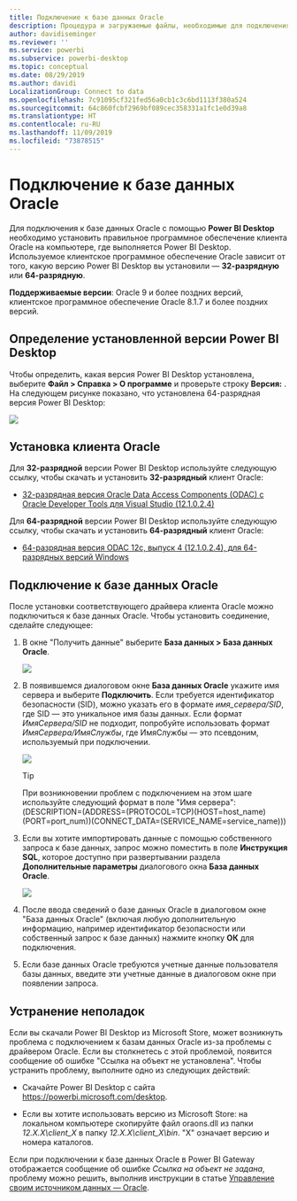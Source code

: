 ```yaml
---
title: Подключение к базе данных Oracle
description: Процедура и загружаемые файлы, необходимые для подключения Oracle к Power BI Desktop
author: davidiseminger
ms.reviewer: ''
ms.service: powerbi
ms.subservice: powerbi-desktop
ms.topic: conceptual
ms.date: 08/29/2019
ms.author: davidi
LocalizationGroup: Connect to data
ms.openlocfilehash: 7c91095cf321fed56a0cb1c3c6bd1113f380a524
ms.sourcegitcommit: 64c860fcbf2969bf089cec358331a1fc1e0d39a8
ms.translationtype: HT
ms.contentlocale: ru-RU
ms.lasthandoff: 11/09/2019
ms.locfileid: "73878515"
---
```

# <a name="connect-to-an-oracle-database"></a>Подключение к базе данных Oracle
Для подключения к базе данных Oracle с помощью **Power BI Desktop** необходимо установить правильное программное обеспечение клиента Oracle на компьютере, где выполняется Power BI Desktop. Используемое клиентское программное обеспечение Oracle зависит от того, какую версию Power BI Desktop вы установили — **32-разрядную** или **64-разрядную**.

**Поддерживаемые версии**: Oracle 9 и более поздних версий, клиентское программное обеспечение Oracle 8.1.7 и более поздних версий.

## <a name="determining-which-version-of-power-bi-desktop-is-installed"></a>Определение установленной версии Power BI Desktop
Чтобы определить, какая версия Power BI Desktop установлена, выберите **Файл > Справка > О программе** и проверьте строку **Версия:** . На следующем рисунке показано, что установлена 64-разрядная версия Power BI Desktop:

![](media/desktop-connect-oracle-database/connect-oracle-database_1.png)

## <a name="installing-the-oracle-client"></a>Установка клиента Oracle
Для **32-разрядной** версии Power BI Desktop используйте следующую ссылку, чтобы скачать и установить **32-разрядный** клиент Oracle:

* [32-разрядная версия Oracle Data Access Components (ODAC) с Oracle Developer Tools для Visual Studio (12.1.0.2.4)](https://www.oracle.com/technetwork/topics/dotnet/utilsoft-086879.html)

Для **64-разрядной** версии Power BI Desktop используйте следующую ссылку, чтобы скачать и установить **64-разрядный** клиент Oracle:

* [64-разрядная версия ODAC 12c, выпуск 4 (12.1.0.2.4), для 64-разрядных версий Windows](https://www.oracle.com/technetwork/database/windows/downloads/index-090165.html)

## <a name="connect-to-an-oracle-database"></a>Подключение к базе данных Oracle
После установки соответствующего драйвера клиента Oracle можно подключиться к базе данных Oracle. Чтобы установить соединение, сделайте следующее:

1. В окне "Получить данные" выберите **База данных > База данных Oracle**.
   
   ![](media/desktop-connect-oracle-database/connect-oracle-database_2.png)
2. В появившемся диалоговом окне **База данных Oracle** укажите имя сервера и выберите **Подключить**. Если требуется идентификатор безопасности (SID), можно указать его в формате *имя_сервера/SID*, где SID — это уникальное имя базы данных. Если формат *ИмяСервера/SID* не подходит, попробуйте использовать формат *ИмяСервера/ИмяСлужбы*, где ИмяСлужбы — это псевдоним, используемый при подключении.


   ![](media/desktop-connect-oracle-database/connect-oracle-database_3.png)

   > [!TIP]
   > При возникновении проблем с подключением на этом шаге используйте следующий формат в поле "Имя сервера": (DESCRIPTION=(ADDRESS=(PROTOCOL=TCP)(HOST=host_name)(PORT=port_num))(CONNECT_DATA=(SERVICE_NAME=service_name)))
   
3. Если вы хотите импортировать данные с помощью собственного запроса к базе данных, запрос можно поместить в поле **Инструкция SQL**, которое доступно при развертывании раздела **Дополнительные параметры** диалогового окна **База данных Oracle**.
   
   ![](media/desktop-connect-oracle-database/connect-oracle-database_4.png)
4. После ввода сведений о базе данных Oracle в диалоговом окне "База данных Oracle" (включая любую дополнительную информацию, например идентификатор безопасности или собственный запрос к базе данных) нажмите кнопку **ОК** для подключения.
5. Если базе данных Oracle требуются учетные данные пользователя базы данных, введите эти учетные данные в диалоговом окне при появлении запроса.


## <a name="troubleshooting"></a>Устранение неполадок

Если вы скачали Power BI Desktop из Microsoft Store, может возникнуть проблема с подключением к базам данных Oracle из-за проблемы с драйвером Oracle. Если вы столкнетесь с этой проблемой, появится сообщение об ошибке "Ссылка на объект не установлена". Чтобы устранить проблему, выполните одно из следующих действий:

* Скачайте Power BI Desktop с сайта https://powerbi.microsoft.com/desktop.

* Если вы хотите использовать версию из Microsoft Store: на локальном компьютере скопируйте файл oraons.dll из папки _12.X.X\client_X_ в папку _12.X.X\client_X\bin_. "X" означает версию и номера каталогов.

Если при подключении к базе данных Oracle в Power BI Gateway отображается сообщение об ошибке *Ссылка на объект не задана*, проблему можно решить, выполнив инструкции в статье [Управление своим источником данных — Oracle](service-gateway-onprem-manage-oracle.md).
